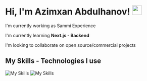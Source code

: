 # Hi, I'm Azimxan Abdulhanov! <img src="https://raw.githubusercontent.com/MartinHeinz/MartinHeinz/master.wave.gif" width="30px" height="30px">

I'm currently working as Sammi Experience

I'm currently learning **Next.js - Backend**

I'm looking to collaborate on open source/commercial projects

## My Skills - Technologies I use

![My Skills](https://skillicons.dev/icons?i=js,ts,react,next,redux,tailwind,materialui,nodejs,mongodb,git,github,versel,netlify)
![My Skills](https://skillicons.dev/icons?i=html,css,sass,bootstrap,vscode,bash,figma)

